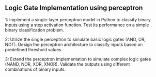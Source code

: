 ## Logic Gate Implementation using perceptron

1: Implement a single-layer perceptron model in Python to classify binary inputs using a step activation function. Test its performance on a simple binary classification problem.

2: Utilize the single perceptron to simulate basic logic gates (AND, OR, NOT). Design the perceptron architecture to classify inputs based on predefined threshold values.

3: Extend the perceptron implementation to simulate complex logic gates (NAND, NOR, XOR, XNOR). Validate the outputs using different combinations of binary inputs.
